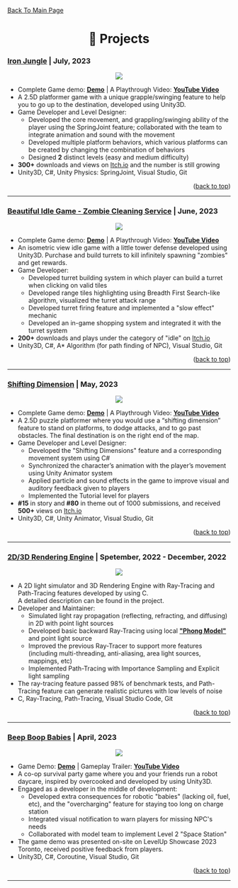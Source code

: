 <a name="readme-top"> [Back To Main Page](https://github.com/TaihouAnF) </a>


<h1 align="center">💼 Projects </h1>

### [Iron Jungle](https://github.com/TaihouAnF/Iron-Jungle) | July, 2023

<p align="center">
  <img src="https://github.com/TaihouAnF/TaihouAnF/blob/main/assets/Iron_Jungle.png"/>
</p>

* Complete Game demo: [**Demo**](https://leption.itch.io/iron-jungle) | A Playthrough Video: [**YouTube Video**](https://youtu.be/sWqLsdyJnhs)
* A 2.5D platformer game with a unique grapple/swinging feature to help you to go up to the destination, developed using Unity3D.
* Game Developer and Level Designer:
  * Developed the core movement, and grappling/swinging ability of the player using the SpringJoint feature; collaborated with the team to integrate animation and sound with the movement
  * Developed multiple platform behaviors, which various platforms can be created by changing the combination of behaviors
  * Designed **2** distinct levels (easy and medium difficulty)
* **300+** downloads and views on [Itch.io](https://itch.io/) and the number is still growing
* Unity3D, C#, Unity Physics: SpringJoint, Visual Studio, Git
<p align="right">(<a href="#readme-top">back to top</a>)</p>

---

### [Beautiful Idle Game - Zombie Cleaning Service](https://github.com/TaihouAnF/Beautiful-Idle-Game) | June, 2023

<p align="center">
  <img src="https://github.com/TaihouAnF/TaihouAnF/blob/main/assets/Zombie_Cleaning.png"/>
</p>

* Complete Game demo: [**Demo**](https://taihoudesu.itch.io/beautiful-idle-game) | A Playthrough Video: [**YouTube Video**](https://youtu.be/pTjxnDoNzSo)
* An isometric view idle game with a little tower defense developed using Unity3D. Purchase and build turrets to kill infinitely spawning "zombies" and get rewards.
* Game Developer:
  * Developed turret building system in which player can build a turret when clicking on valid tiles
  * Developed range tiles highlighting using Breadth First Search-like algorithm, visualized the turret attack range
  * Developed turret firing feature and implemented a "slow effect" mechanic
  * Developed an in-game shopping system and integrated it with the turret system
* **200+** downloads and plays under the category of "idle" on [Itch.io](https://itch.io/)
* Unity3D, C#, A* Algorithm (for path finding of NPC), Visual Studio, Git
<p align="right">(<a href="#readme-top">back to top</a>)</p>

---

### [Shifting Dimension](https://github.com/TaihouAnF/Shifting_Dimension) | May, 2023

<p align="center">
  <img src="https://github.com/TaihouAnF/TaihouAnF/blob/main/assets/Shifting_dimension.png"/>
</p>

* Complete Game demo: [**Demo**](https://taihoudesu.itch.io/shifting-dimension) | A Playthrough Video: [**YouTube Video**](https://youtu.be/65fz8wysiCg)
* A 2.5D puzzle platformer where you would use a “shifting dimension” feature to stand on platforms, to dodge attacks, and to go past obstacles. The final destination is on the right end of the map.
* Game Developer and Level Designer:
  * Developed the "Shifting Dimensions" feature and a corresponding movement system using C#
  * Synchronized the character’s animation with the player’s movement using Unity Animator system
  * Applied particle and sound effects in the game to improve visual and auditory feedback given to players
  * Implemented the Tutorial level for players
* **#15** in story and **#80** in theme out of 1000 submissions, and received **500+** views on [Itch.io](https://itch.io/)
* Unity3D, C#, Unity Animator, Visual Studio, Git
<p align="right">(<a href="#readme-top">back to top</a>)</p>

---

### [2D/3D Rendering Engine](https://github.com/TaihouAnF/Basic-Rendering-Engine) | Spetember, 2022 - December, 2022

<p align="center">
  <img src="https://github.com/TaihouAnF/TaihouAnF/blob/main/assets/Renderer.png"/>
</p>

* A 2D light simulator and 3D Rendering Engine with Ray-Tracing and Path-Tracing features developed by using C.\
A detailed description can be found in the project.
* Developer and Maintainer:
  * Simulated light ray propagation (reflecting, refracting, and diffusing) in 2D with point light sources
  * Developed basic backward Ray-Tracing using local [**"Phong Model"**](https://en.wikipedia.org/wiki/Phong_reflection_model) and point light source
  * Improved the previous Ray-Tracer to support more features (including multi-threading, anti-aliasing, area light sources, mappings, etc)
  * Implemented Path-Tracing with Importance Sampling and Explicit light sampling
* The ray-tracing feature passed 98% of benchmark tests, and Path-Tracing feature can generate realistic pictures with low levels of noise
* C, Ray-Tracing, Path-Tracing, Visual Studio Code, Git
<p align="right">(<a href="#readme-top">back to top</a>)</p>

---

### [Beep Boop Babies](https://github.com/TaihouAnF/beepboopbabies) | April, 2023

<p align="center">
  <img src="https://github.com/TaihouAnF/TaihouAnF/blob/main/assets/BBB.png"/>
</p> 

* Game Demo: [**Demo**](https://github.com/TaihouAnF/beepboopbabies/releases/tag/V2.0) | Gameplay Trailer: [**YouTube Video**](https://youtu.be/6aB8FIxI_tw)
* A co-op survival party game where you and your friends run a robot daycare, inspired by overcooked and developed by using Unity3D.
* Engaged as a developer in the middle of development:
  * Developed extra consequences for robotic "babies" (lacking oil, fuel, etc), and the "overcharging" feature for staying too long on charge station
  * Integrated visual notification to warn players for missing NPC's needs
  * Collaborated with model team to implement Level 2 "Space Station"
* The game demo was presented on-site on LevelUp Showcase 2023 Toronto, received positive feedback from players.
* Unity3D, C#, Coroutine, Visual Studio, Git
<p align="right">(<a href="#readme-top">back to top</a>)</p>

---
